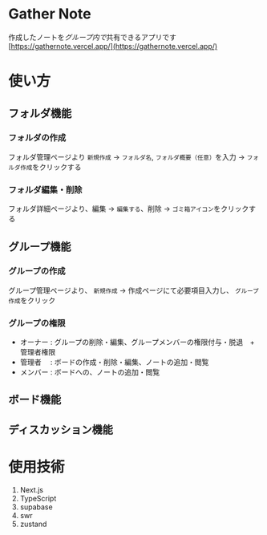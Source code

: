 # Gather Note

作成したノートを*グループ内で*共有できるアプリです
[https://gathernote.vercel.app/](https://gathernote.vercel.app/)

# 使い方

## フォルダ機能

### フォルダの作成

フォルダ管理ページより `新規作成` → `フォルダ名`, `フォルダ概要（任意）`を入力 → `フォルダ作成`をクリックする

### フォルダ編集・削除

フォルダ詳細ページより、編集 → `編集する`、削除 → `ゴミ箱アイコン`をクリックする

## グループ機能

### グループの作成

グループ管理ページより、 `新規作成` → 作成ページにて必要項目入力し、 `グループ作成`をクリック

### グループの権限

- オーナー : グループの削除・編集、グループメンバーの権限付与・脱退　+ 管理者権限
- 管理者　 : ボードの作成・削除・編集、ノートの追加・閲覧
- メンバー : ボードへの、ノートの追加・閲覧

## ボード機能

## ディスカッション機能

# 使用技術

1. Next.js
2. TypeScript
3. supabase
4. swr
5. zustand
